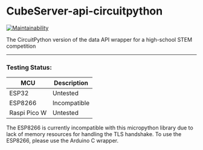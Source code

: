 # CubeServer-api-circuitpython

[![Maintainability](https://api.codeclimate.com/v1/badges/0ed05bb07ca3c9678002/maintainability)](https://codeclimate.com/github/snorklerjoe/CubeServer-api-circuitpython/maintainability)

The CircuitPython version of the data API wrapper for a high-school STEM competition


-------------------------------------------------------------------


### Testing Status:
| MCU         | Description |
| ----------- | ----------- |
| ESP32       | Untested    |
| ESP8266     | Incompatible|
| Raspi Pico W| Untested    |

The ESP8266 is currently incompatible with this micropython library due to lack of memory resources for handling the TLS handshake.
To use the ESP8266, please use the Arduino C wrapper.
